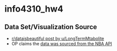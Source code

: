 # info4310_hw4

## Data Set/Visualization Source
- [r/dataisbeautiful post by u/LongTermMtabolite](https://old.reddit.com/r/dataisbeautiful/comments/h94umw/oc_most_frequent_nba_shot_locations/)
- OP claims the [data was sourced from the NBA API](https://old.reddit.com/r/dataisbeautiful/comments/h94umw/oc_most_frequent_nba_shot_locations/fuv4qtx/)